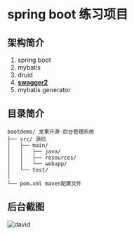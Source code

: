 # spring boot 练习项目
## 架构简介
1.	spring boot
2.	mybatis
3.	druid
4.	**[swagger2](https://swagger.io/)**
5.	mybatis generator

## 目录简介
```
bootdemo/ 龙果开源-后台管理系统
├── src/ 源码
│   ├── main/
│   │   ├── java/
│   │   ├── resources/
│   │   └── webapp/
│   └── test/
│
└── pom.xml maven配置文件
```
## 后台截图
![david](https://avatars1.githubusercontent.com/u/13217355)
